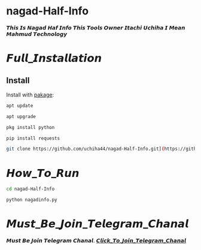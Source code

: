 # nagad-Half-Info
𝙏𝙝𝙞𝙨 𝙄𝙨 𝙉𝙖𝙜𝙖𝙙 𝙃𝙖𝙛 𝙄𝙣𝙛𝙤 𝙏𝙝𝙞𝙨 𝙏𝙤𝙤𝙡𝙨 𝙊𝙬𝙣𝙚𝙧 𝙄𝙩𝙖𝙘𝙝𝙞 𝙐𝙘𝙝𝙞𝙝𝙖 𝙄 𝙈𝙚𝙖𝙣 𝙈𝙖𝙝𝙢𝙪𝙙 𝙏𝙚𝙘𝙝𝙣𝙤𝙡𝙤𝙜𝙮

# 𝙁𝙪𝙡𝙡_𝙄𝙣𝙨𝙩𝙖𝙡𝙡𝙖𝙩𝙞𝙤𝙣
## Install

Install with [pakage]():

```sh
apt update
```
```sh
apt upgrade
```
```sh
pkg install python

```
```sh
pip install requests

```
````bash
git clone https://github.com/uchiha44/nagad-Half-Info.git](https://github.com/Mahmud-technology/nagad-Half-Info.git
````
# 𝙃𝙤𝙬_𝙏𝙤_𝙍𝙪𝙣
````bash
cd nagad-Half-Info
````
````bash
python nagadinfo.py
````
# 𝙈𝙪𝙨𝙩_𝘽𝙚_𝙅𝙤𝙞𝙣_𝙏𝙚𝙡𝙚𝙜𝙧𝙖𝙢_𝘾𝙝𝙖𝙣𝙖𝙡
𝙈𝙪𝙨𝙩 𝘽𝙚 𝙅𝙤𝙞𝙣 𝙏𝙚𝙡𝙚𝙜𝙧𝙖𝙢 𝘾𝙝𝙖𝙣𝙖𝙡. [𝘾𝙡𝙞𝙘𝙠_𝙏𝙤_𝙅𝙤𝙞𝙣_𝙏𝙚𝙡𝙚𝙜𝙧𝙖𝙢_𝘾𝙝𝙖𝙣𝙖𝙡](https://t.me/selfbdlav20)



